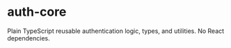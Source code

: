 # auth-core

Plain TypeScript reusable authentication logic, types, and utilities. No React dependencies.
